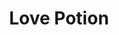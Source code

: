 ---
pid: fs238
title: Love Potion
location_transcription: Franklin Sq
coordinates: "[-75.149971135165, 39.955512632413]"
zipcode: '19143'
gen_neighborhood: West Philadelphia
neighborhood: University City
outside_phl: 
age: '26'
age_range: 20-29
instagram: 
image_file_name: fs_238.jpg
proposal_transcription: 
topic: Love
topic_summary: 0, 0
type: Fountain,Park
keywords_other: franklin square
credit: Margaret
image_labels: 
twitter: 
facebook: 
permalink: "/monuments/fs238/"
layout: item-page
---